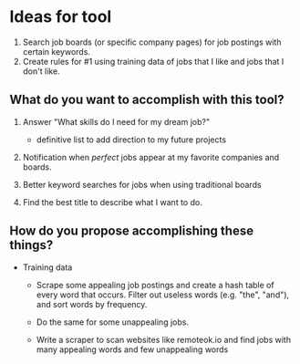 # Ideas for tool #

1. Search job boards (or specific company pages) for job postings with certain
keywords.  
2. Create rules for #1 using training data of jobs that I like 
and jobs that I don't like. 


## What do you want to accomplish with this tool? ##

1. Answer "What skills do I need for my dream job?"
    - definitive list to add direction to my future projects
    
2. Notification when _perfect_ jobs appear at my favorite companies and boards.

3. Better keyword searches for jobs when using traditional boards

4. Find the best title to describe what I want to do.

## How do you propose accomplishing these things? ##

- Training data
    - Scrape some appealing job postings and create a hash table of every word that occurs.
    Filter out useless words (e.g. "the", "and"), and sort words by frequency.
 
    - Do the same for some unappealing jobs. 
 
    - Write a scraper to scan websites like remoteok.io and find jobs with many
    appealing words and few unappealing words